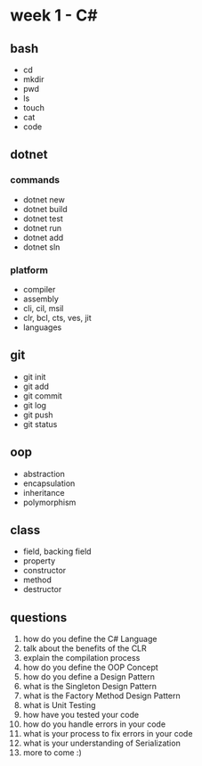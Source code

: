 # week 1 - C\#

## bash

- cd
- mkdir
- pwd
- ls
- touch
- cat
- code

## dotnet

### commands

- dotnet new
- dotnet build
- dotnet test
- dotnet run
- dotnet add
- dotnet sln

### platform

- compiler
- assembly
- cli, cil, msil
- clr, bcl, cts, ves, jit
- languages

## git

- git init
- git add
- git commit
- git log
- git push
- git status

## oop

- abstraction
- encapsulation
- inheritance
- polymorphism

## class

- field, backing field
- property
- constructor
- method
- destructor

## questions

1. how do you define the C# Language
1. talk about the benefits of the CLR
1. explain the compilation process
1. how do you define the OOP Concept
1. how do you define a Design Pattern
1. what is the Singleton Design Pattern
1. what is the Factory Method Design Pattern
1. what is Unit Testing
1. how have you tested your code
1. how do you handle errors in your code
1. what is your process to fix errors in your code
1. what is your understanding of Serialization
1. more to come :)
